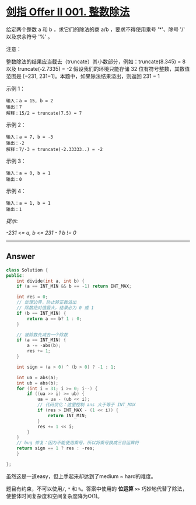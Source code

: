 # [剑指 Offer II 001. 整数除法](https://leetcode.cn/problems/xoh6Oh/)

给定两个整数 a 和 b ，求它们的除法的商 a/b ，要求不得使用乘号 '*'、除号 '/' 以及求余符号 '%' 。

 

注意：

整数除法的结果应当截去（truncate）其小数部分，例如：truncate(8.345) = 8 以及 truncate(-2.7335) = -2
假设我们的环境只能存储 32 位有符号整数，其数值范围是 [−231, 231−1]。本题中，如果除法结果溢出，则返回 231 − 1


示例 1：

```
输入：a = 15, b = 2
输出：7
解释：15/2 = truncate(7.5) = 7
```

示例 2：

```
输入：a = 7, b = -3
输出：-2
解释：7/-3 = truncate(-2.33333..) = -2
```

示例 3：

```
输入：a = 0, b = 1
输出：0
```

示例 4：

```
输入：a = 1, b = 1
输出：1
```

*提示:*

*-231 <= a, b <= 231 - 1*
*b != 0*



------

## Answer

```c++
class Solution {
public:
    int divide(int a, int b) {
    if (a == INT_MIN && b == -1) return INT_MAX;

    int res = 0;
    // 处理边界，防止转正数溢出
    // 除数绝对值最大，结果必为 0 或 1
    if (b == INT_MIN) {
        return a == b? 1 : 0;
    }

    // 被除数先减去一个除数
    if (a == INT_MIN) {
        a -= -abs(b);
        res += 1;
    }

    int sign = (a > 0) ^ (b > 0) ? -1 : 1;

    int ua = abs(a);
    int ub = abs(b);
    for (int i = 31; i >= 0; i--) {
        if ((ua >> i) >= ub) {
            ua = ua - (ub << i);
            // 代码优化：这里控制 ans 大于等于 INT_MAX
            if (res > INT_MAX - (1 << i)) {
                return INT_MIN;
            }
            res += 1 << i;
        }
    }
    // bug 修复：因为不能使用乘号，所以将乘号换成三目运算符
    return sign == 1 ? res : -res;
    }

};
```

虽然这是一道easy，但上手起来却达到了medium ~ hard的难度。

题目有约束，不可以使用`/`, `*` 和 `%`。答案中使用的 **位运算 `>>`** 巧妙地代替了除法，使整体时间复杂度和空间复杂度降为O(1)。